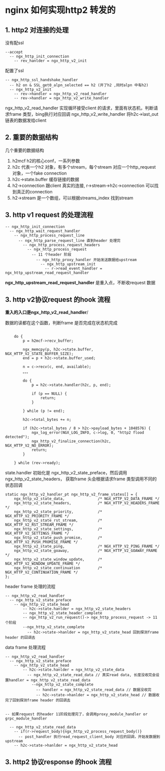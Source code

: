 # nginx 如何实现http2 转发的

## 1. http2 对连接的处理
没有配ssl
```
--accept
  -- ngx_http_init_connection
    -- rev_hanlder = ngx_http_v2_init

```

配置了ssl
```
-- ngx_http_ssl_handshake_handler
  -- h2 on & SSL_get0_alpn_selected == h2 (开了h2 ,同时alpn 中有h2)
  -- ngx_http_v2_init
    -- rev->handler = ngx_http_v2_read_handler
    -- rev->handler = ngx_http_v2_write_handler
```

ngx_http_v2_read_handler 实现循环接受client 的请求，里面有状态机，判断请求frame 类型，bing执行对应回调
ngx_http_v2_write_handler 将h2c->last_out 链表的数据发给client

## 2. 重要的数据结构
几个重要的数据结构
1. h2mcf h2的核心conf，一系列参数
2. h2c 代表一个h2 对象，有多个stream，每个stream 对应一个http_request 对象，一个fake connection
3. h2c->state.buffer 缓存链接的数据
4. h2->connection 跟client 真实的连接, r->stream->h2c->connection 可以找到真正的connection
5. h2->stream 是一个数组，可以根据streams_index 找到stream

## 3. http v1 request 的处理流程
```
-- ngx_http_init_connection
  -- ngx_http_wait_request_handler
    -- ngx_http_process_request_line
      -- ngx_http_parse_request_line 直到header 处理完
        -- ngx_http_process_request_headers
          -- ngx_http_process_request
            -- 11 个header 阶段
              -- ngx_http_proxy_handler 开始发送数据给upstream
                -- ngx_http_upstream_init
                  -- r->read_event_handler = ngx_http_upstream_read_request_handler

```
**ngx_http_upstream_read_request_handler**  是重入点，不断收request 数据

## 3. http v2协议request 的hook 流程

**重入的入口是ngx_http_v2_read_handler**/

数据的读都在这个函数，判断frame 是否完成在状态机完成

```

    do {
        p = h2mcf->recv_buffer;

        ngx_memcpy(p, h2c->state.buffer, NGX_HTTP_V2_STATE_BUFFER_SIZE);
        end = p + h2c->state.buffer_used;

        n = c->recv(c, end, available);
        。。。

        do {
            p = h2c->state.handler(h2c, p, end);

            if (p == NULL) {
                return;
            }

        } while (p != end);

        h2c->total_bytes += n;

        if (h2c->total_bytes / 8 > h2c->payload_bytes + 1048576) {
            ngx_log_error(NGX_LOG_INFO, c->log, 0, "http2 flood detected");
            ngx_http_v2_finalize_connection(h2c, NGX_HTTP_V2_NO_ERROR);
            return;
        }

    } while (rev->ready);
```

state.handler 初始化是 ngx_http_v2_state_preface，然后调用ngx_http_v2_state_headers，
获取frame 头会根据请求frame 类型调用不同的状态回调
```
static ngx_http_v2_handler_pt ngx_http_v2_frame_states[] = {
    ngx_http_v2_state_data,               /* NGX_HTTP_V2_DATA_FRAME */
    ngx_http_v2_state_headers,            /* NGX_HTTP_V2_HEADERS_FRAME */
    ngx_http_v2_state_priority,           /* NGX_HTTP_V2_PRIORITY_FRAME */
    ngx_http_v2_state_rst_stream,         /* NGX_HTTP_V2_RST_STREAM_FRAME */
    ngx_http_v2_state_settings,           /* NGX_HTTP_V2_SETTINGS_FRAME */
    ngx_http_v2_state_push_promise,       /* NGX_HTTP_V2_PUSH_PROMISE_FRAME */
    ngx_http_v2_state_ping,               /* NGX_HTTP_V2_PING_FRAME */
    ngx_http_v2_state_goaway,             /* NGX_HTTP_V2_GOAWAY_FRAME */
    ngx_http_v2_state_window_update,      /* NGX_HTTP_V2_WINDOW_UPDATE_FRAME */
    ngx_http_v2_state_continuation        /* NGX_HTTP_V2_CONTINUATION_FRAME */
};
```
header frame 处理的流程
```
-- ngx_http_v2_read_handler
  -- ngx_http_v2_state_preface
    -- ngx_http_v2_state_head
        -- h2c->state.hanlder = ngx_http_v2_state_headers
        -- ngx_http_v2_state_header_complete
        -- ngx_http_v2_run_request()-> ngx_http_process_request -> 11个阶段
        --ngx_http_v2_state_complete
          -- h2c->state->hanlder = ngx_http_v2_state_head 回到探测frame header 的回调去

```

data frame 处理流程
```
-- ngx_http_v2_read_handler
  -- ngx_http_v2_state_preface
    -- ngx_http_v2_state_head
        -- h2c->state.hanlder = ngx_http_v2_state_data
          -- ngx_http_v2_state_read_data // 真实read data, 长度没收完会设置handler = ngx_http_v2_state_read_data
            --ngx_http_v2_state_complete
              -- handler = ngx_http_v2_state_read_data // 数据没收完
              -- h2c->state->hanlder = ngx_http_v2_state_head // 数据收完了回到探测frame header 的回调去


-- 如果request 的header 11阶段处理完了，会调用proxy_module_handler or grpc_module_handler

  -- ngx_http_v2_state_read_data
    -- if(r->request_body){ngx_http_v2_process_request_body()}
      -- post_handler 执行read_request_client_body 对应的回调，开始发数据到upstream
    -- h2c->state->hanlder = ngx_http_v2_state_head

```


## 3. http2 协议response 的hook 流程


